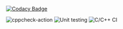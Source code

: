 
[![Codacy Badge](https://api.codacy.com/project/badge/Grade/1ae50ae8f6af444fa1283ebfb23cb95f)](https://app.codacy.com/gh/99002451/Acitivty2?utm_source=github.com&utm_medium=referral&utm_content=99002451/Acitivty2&utm_campaign=Badge_Grade)

![cppcheck-action](https://github.com/99002451/Acitivty2/workflows/cppcheck-action/badge.svg)
![Unit testing](https://github.com/99002451/Acitivty2/workflows/Unit%20testing/badge.svg)
![C/C++ CI](https://github.com/99002451/Acitivty2/workflows/C/C++%20CI/badge.svg)
